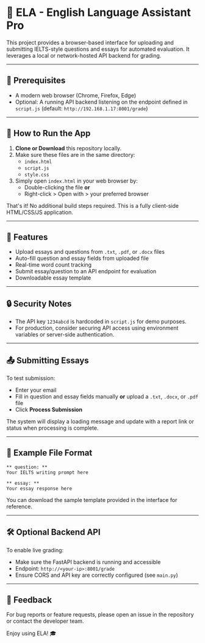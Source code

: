 # 📘 ELA - English Language Assistant Pro

This project provides a browser-based interface for uploading and submitting IELTS-style questions and essays for automated evaluation. It leverages a local or network-hosted API backend for grading.

---

## 🔧 Prerequisites
- A modern web browser (Chrome, Firefox, Edge)
- Optional: A running API backend listening on the endpoint defined in `script.js` (default: `http://192.168.1.17:8001/grade`)

---

## 🚀 How to Run the App

1. **Clone or Download** this repository locally.
2. Make sure these files are in the same directory:
   - `index.html`
   - `script.js`
   - `style.css`
3. Simply open `index.html` in your web browser by:
   - Double-clicking the file **or**
   - Right-click > Open with > your preferred browser

That's it! No additional build steps required. This is a fully client-side HTML/CSS/JS application.


---

## 📁 Features
- Upload essays and questions from `.txt`, `.pdf`, or `.docx` files
- Auto-fill question and essay fields from uploaded file
- Real-time word count tracking
- Submit essay/question to an API endpoint for evaluation
- Downloadable essay template

---

## 🔒 Security Notes
- The API key `1234abcd` is hardcoded in `script.js` for demo purposes.
- For production, consider securing API access using environment variables or server-side authentication.

---

## 📤 Submitting Essays
To test submission:
- Enter your email
- Fill in question and essay fields manually **or** upload a `.txt`, `.docx`, or `.pdf` file
- Click **Process Submission**

The system will display a loading message and update with a report link or status when processing is complete.

---

## 📎 Example File Format
```
** question: **
Your IELTS writing prompt here

** essay: **
Your essay response here
```
You can download the sample template provided in the interface for reference.

---

## 🛠 Optional Backend API
To enable live grading:
- Make sure the FastAPI backend is running and accessible
- Endpoint: `http://<your-ip>:8001/grade`
- Ensure CORS and API key are correctly configured (see `main.py`)

---

## 💬 Feedback
For bug reports or feature requests, please open an issue in the repository or contact the developer team.

Enjoy using ELA! 🎓